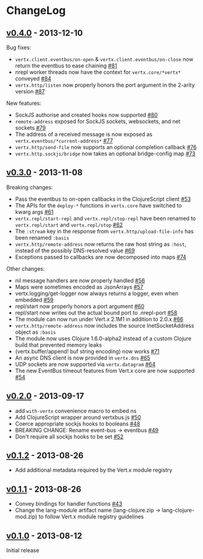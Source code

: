 # ChangeLog

## [v0.4.0](/../../tree/0.4.0) - 2013-12-10

Bug fixes:

* `vertx.client.eventbus/on-open` & `vertx.client.eventbus/on-close` now return the eventbus to ease chaining [#81](/../../issues/81)
* nrepl worker threads now have the context for `vertx.core/*vertx*` conveyed [#84](/../../issues/84)
* `vertx.http/listen` now properly honors the port argument in the 2-arity version [#87](/../../issues/87)

New features:

* SockJS authorise and created hooks now supported [#80](/../../issues/80)
* `remote-address` exposed for SockJS sockets, websockets, and net sockets [#79](/../../issues/79)
* The address of a received message is now exposed as `vertx.eventbus/*current-address*` [#77](/../../issues/77)
* `vertx.http/send-file` now supports an optional completion callback [#76](/../../issues/76)
* `vertx.http.sockjs/bridge` now takes an optional bridge-config map [#73](/../../issues/73)

## [v0.3.0](/../../tree/0.3.0) - 2013-11-08

Breaking changes:

* Pass the eventbus to on-open callbacks in the ClojureScript client [#53](/../../issues/53)
* The APIs for the `deploy-*` functions in `vertx.core` have switched to kwarg args [#61](/../../issues/61)
* `vertx.repl/start-repl` and `vertx.repl/stop-repl` have been renamed to `vertx.repl/start` and `vertx.repl/stop` [#62](/../../issues/62)
* The `:stream` key in the response from `vertx.http/upload-file-info` has been renamed `:basis`
* `vertx.http/remote-address` now returns the raw host string as `:host`, instead of the possibly DNS-resolved value [#69](/../../issues/69)
* Exceptions passed to callbacks are now decomposed into maps [#74](/../../issues/74)

Other changes:

* nil message handlers are now properly handled [#56](/../../issues/56)
* Maps were sometimes encoded as JsonArrays [#57](/../../issues/57)
* vertx.logging/get-logger now always returns a logger, even when embedded [#59](/../../issues/59)
* repl/start now properly honors a port argument [#60](/../../issues/60)
* repl/start now writes out the actual bound port to .nrepl-port [#58](/../../issues/58)
* The module can now run under Vert.x 2.1M1 in addition to 2.0.x [#66](/../../issues/66)
* `vertx.http/remote-address` now includes the source InetSocketAddress object as `:basis`
* The module now uses Clojure 1.6.0-alpha2 instead of a custom Clojure build that prevented memory leaks
* (vertx.buffer/append! buf string encoding) now works [#71](/../../issues/71)
* An async DNS client is now provided in `vertx.dns` [#65](/../../issues/65)
* UDP sockets are now supported via `vertx.datagram` [#64](/../../issues/64)
* The new EventBus timeout features from Vert.x core are now supported [#54](/../../issues/54)

## [v0.2.0](/../../tree/0.2.0) - 2013-09-17

* add `with-vertx` convenience macro to embed ns
* Add ClojureScript wrapper around vertxbus.js [#50](/../../issues/50)
* Coerce appropriate sockjs hooks to booleans [#48](/../../issues/48)
* BREAKING CHANGE: Rename event-bus -> eventbus [#49](/../../issues/49)
* Don't require all sockjs hooks to be set [#52](/../../issues/52)

## [v0.1.2](/../../tree/0.1.2) - 2013-08-26
 
* Add additional metadata required by the Vert.x module registry

## [v0.1.1](/../../tree/0.1.1) - 2013-08-26

* Convey bindings for handler functions [#43](/../../issues/43)
* Change the lang-module artifact name (lang-clojure.zip ->
  lang-clojure-mod.zip) to follow Vert.x module registry guidelines

## [v0.1.0](/../../tree/0.1.0) - 2013-08-12 

Initial release
